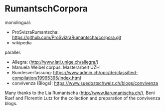 # RumantschCorpora

monolingual:
 - ProSvizraRumantscha: https://github.com/ProSvizraRumantscha/corpora.git
 - wikipedia
 
parallel:
 - Allegra: (http://www.latl.unige.ch/allegra/)
 - Manuela Weibel corpus: Masterarbeit UZH
 - Bundesverfassung: https://www.admin.ch/opc/de/classified-compilation/19995395/index.html
 - convivenza (Blogs): https://www.suedostschweiz.ch/blogs/convivenza

Many thanks to the Lia Rumantscha (http://www.liarumantscha.ch/), Beni Ruef and Florentin Lutz for the collection and preparation of the convivenza blogs.
